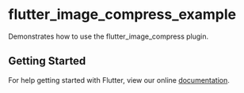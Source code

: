 # flutter_image_compress_example

Demonstrates how to use the flutter_image_compress plugin.

## Getting Started

For help getting started with Flutter, view our online
[documentation](https://flutter.io/).
